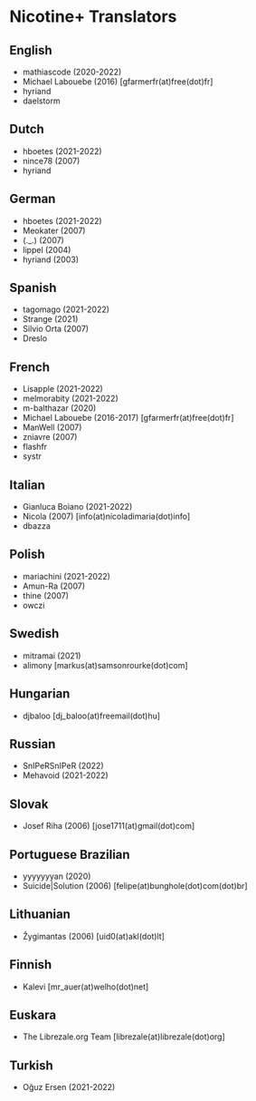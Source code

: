 # Nicotine+ Translators

## English
- mathiascode (2020-2022)
- Michael Labouebe (2016) [gfarmerfr(at)free(dot)fr]
- hyriand
- daelstorm

## Dutch
- hboetes (2021-2022)
- nince78 (2007)
- hyriand

## German
- hboetes (2021-2022)
- Meokater (2007)
- (.\_.) (2007)
- lippel (2004)
- hyriand (2003)

## Spanish
- tagomago (2021-2022)
- Strange (2021)
- Silvio Orta (2007)
- Dreslo

## French
- Lisapple (2021-2022)
- melmorabity (2021-2022)
- m-balthazar (2020)
- Michael Labouebe (2016-2017) [gfarmerfr(at)free(dot)fr]
- ManWell (2007)
- zniavre (2007)
- flashfr
- systr

## Italian
- Gianluca Boiano (2021-2022)
- Nicola (2007) [info(at)nicoladimaria(dot)info]
- dbazza

## Polish
- mariachini (2021-2022)
- Amun-Ra (2007)
- thine (2007)
- owczi

## Swedish
- mitramai (2021)
- alimony [markus(at)samsonrourke(dot)com]

## Hungarian
- djbaloo [dj_baloo(at)freemail(dot)hu]

## Russian
- SnIPeRSnIPeR (2022)
- Mehavoid (2021-2022)

## Slovak
- Josef Riha (2006) [jose1711(at)gmail(dot)com]

## Portuguese Brazilian
- yyyyyyyan (2020)
- Suicide\|Solution (2006) [felipe(at)bunghole(dot)com(dot)br]

## Lithuanian
- Žygimantas (2006) [uid0(at)akl(dot)lt]

## Finnish
- Kalevi [mr_auer(at)welho(dot)net]

## Euskara
- The Librezale.org Team [librezale(at)librezale(dot)org]

## Turkish
- Oğuz Ersen (2021-2022)

